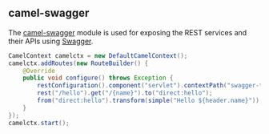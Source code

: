 ## camel-swagger

The [camel-swagger](http://camel.apache.org/swagger-java.html) module is used for exposing the REST services and their APIs using [Swagger](http://swagger.io/).

```java
CamelContext camelctx = new DefaultCamelContext();
camelctx.addRoutes(new RouteBuilder() {
    @Override
    public void configure() throws Exception {
        restConfiguration().component("servlet").contextPath("swagger-tests/rest").port(8080);
        rest("/hello").get("/{name}").to("direct:hello");
        from("direct:hello").transform(simple("Hello ${header.name}"));
    }
});
camelctx.start();
```
